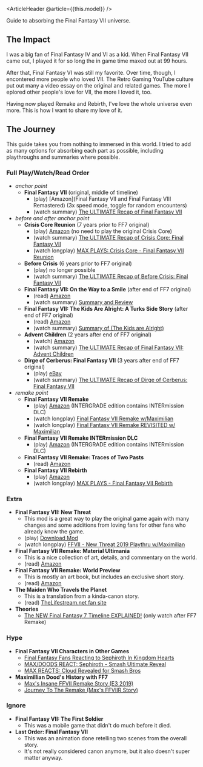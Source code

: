 <ArticleHeader @article={{this.model}} />

Guide to absorbing the Final Fantasy VII universe.

## The Impact

I was a big fan of Final Fantasy IV and VI as a kid. When Final Fantasy VII came out, I played it for so long the in game time maxed out at 99 hours.

After that, Final Fantasy VI was still my favorite. Over time, though, I encontered more people who loved VII. The Retro Gaming YouTube culture put out many a video essay on the original and related games. The more I eplored other people's love for VII, the more I loved it, too.

Having now played Remake and Rebirth, I've love the whole universe even more. This is how I want to share my love of it.

## The Journey

This guide takes you from nothing to immersed in this world. I tried to add as many options for absorbing each part as possible, including playthroughs and summaries where possible.

### Full Play/Watch/Read Order

- *anchor point*
    - **Final Fantasy VII** (original, middle of timeline)
        - (play) [Amazon](Final Fantasy VII and Final Fantasy VIII Remastered) (3x speed mode, toggle for random encounters)
        - (watch summary) [The ULTIMATE Recap of Final Fantasy VII](https://www.youtube.com/watch?v=EluNo3W4dog)
- *before and after anchor point*
    -  **Crisis Core Reunion** (7 years prior to FF7 original)
        - (play) [Amazon](https://www.amazon.com/Crisis-Core-Final-Fantasy-Reunion-PlayStation/dp/B0B5B2B2S1?th=1) (no need to play the original Crisis Core)
        - (watch summary) [The ULTIMATE Recap of Crisis Core: Final Fantasy VII](https://www.youtube.com/watch?v=lKfFHYiiNSk)
        - (watch longplay) [MAX PLAYS: Crisis Core - Final Fantasy VII Reunion](https://www.youtube.com/playlist?list=PLitZkRNNn1LjGm7Z5NcB6jZP9EpiyIMox)
    - **Before Crisis** (6 years prior to FF7 original)
        - (play) no longer possible
        - (watch summary) [The ULTIMATE Recap of Before Crisis: Final Fantasy VII](https://www.youtube.com/watch?v=xpSUE8j7aSs)
    - **Final Fantasy VII: On the Way to a Smile** (after end of FF7 original)
        - (read) [Amazon](https://www.amazon.com/Final-Fantasy-VII-Way-Smile/dp/1975382358)
        - (watch summary) [Summary and Review](https://www.youtube.com/watch?v=uMDGwRBzwgA)
    - **Final Fantasy VII: The Kids Are Alright: A Turks Side Story** (after end of FF7 original)
        - (read) [Amazon](https://www.amazon.com/Final-Fantasy-VII-Alright-Turks/dp/1975382366)
        - (watch summary) [Summary of (The Kids are Alright)](https://youtu.be/ULvns3qN4UI?t=3103)
    - **Advent Children** (2 years after end of FF7 original)
        - (watch) [Amazon](https://www.amazon.com/Final-Fantasy-VII-Children-Complete/dp/B091NQGL8X)
        - (watch summary) [The ULTIMATE Recap of Final Fantasy VII: Advent Children](https://www.youtube.com/watch?v=NZDbWAosmLs)
    - **Dirge of Cerberus: Final Fantasy VII** (3 years after end of FF7 original)
        - (play) [eBay](https://www.ebay.com/sch/i.html?_from=R40&_nkw=+Dirge+of+Cerberus&_sacat=0)
        - (watch summary) [The ULTIMATE Recap of Dirge of Cerberus: Final Fantasy VII](https://www.youtube.com/watch?v=h6wt0zpKhl4)
- *remake point*
    - **Final Fantasy VII Remake**
        - (play) [Amazon](https://www.ebay.com/sch/i.html?_from=R40&_nkw=FINAL+FANTASY+VII+REMAKE+INTERGRADE+ps5&_sacat=0) (INTERGRADE edition contains INTERmission DLC)
        - (watch longplay) [Final Fantasy VII Remake w/Maximilian](https://www.youtube.com/playlist?list=PLitZkRNNn1LjDKjigD2k_FgthAQ3tgg3X)
        - (watch longplay) [Final Fantasy VII Remake REVISITED w/ Maximilian](https://www.youtube.com/playlist?list=PLitZkRNNn1LjcgkVzHxMA6Ma_n0sl5UC8)
    - **Final Fantasy VII Remake INTERmission DLC**
        - (play) [Amazon](https://www.ebay.com/sch/i.html?_from=R40&_nkw=FINAL+FANTASY+VII+REMAKE+INTERGRADE+ps5&_sacat=0) (INTERGRADE edition contains INTERmission DLC)
    - **Final Fantasy VII Remake: Traces of Two Pasts**
        - (read) [Amazon](https://www.amazon.com/Final-Fantasy-VII-Remake-Traces/dp/1646091779)
    - **Final Fantasy VII Rebirth**
        - (play) [Amazon](https://www.amazon.com/Final-Fantasy-VII-Rebirth-PlayStation-5/dp/B0CGXZQ4CD?th=1)
        - (watch longplay) [MAX PLAYS - Final Fantasy VII Rebirth](https://www.youtube.com/playlist?list=PLitZkRNNn1LitPSUh3vYrrXd-j1UPlXUN)

### Extra

- **Final Fantasy VII: New Threat**
    - This mod is a great way to play the original game again with many changes and some additions from loving fans for other fans who already know the game.
    - (play) [Download Mod](http://ngplus.net/index.php?/files/file/54-final-fantasy-vii-new-threat-mod-v20/)
    - (watch longplay) [FFVII - New Threat 2019 Playthru w/Maximilian](https://www.youtube.com/playlist?list=PLitZkRNNn1LiI9A07yAf04iPxGJDekB8k)
- **Final Fantasy VII Remake: Material Ultimania**
    - This is a nice collection of art, details, and commentary on the world.
    - (read) [Amazon](https://www.amazon.com/Final-Fantasy-VII-Remake-Ultimania/dp/1646091213)
- **Final Fantasy VII Remake: World Preview**
    - This is mostly an art book, but includes an exclusive short story.
    - (read) [Amazon](https://www.amazon.com/Final-Fantasy-VII-Remake-Preview/dp/1646090845)
- **The Maiden Who Travels the Planet**
    - This is a translation from a kinda-canon story.
    - (read) [TheLifestream.net fan site](https://thelifestream.net/novels-novellas/the-maiden-who-travels-the-planet)
- **Theories**
    - [The NEW Final Fantasy 7 Timeline EXPLAINED!](https://www.youtube.com/watch?v=p5-eVVmqhd0) (only watch after FF7 Remake)

### Hype

- **Final Fantasy VII Characters in Other Games**
    - [Final Fantasy Fans Reacting to Sephiroth In Kingdom Hearts](https://www.youtube.com/watch?v=GF93WtaWDS4)
    - [MAX/DOODS REACT: Sephiroth - Smash Ultimate Reveal](https://www.youtube.com/watch?v=QT_r90jg8eA)
    - [MAX REACTS: Cloud Revealed for Smash Bros](https://www.youtube.com/watch?v=CK5gdf5cMPM)
- **Maximillian Dood's History with FF7**
    - [Max's Insane FFVII Remake Story (E3 2019)](https://www.youtube.com/watch?v=OalvWEJCZBA)
    - [Journey To The Remake (Max's FFVIIR Story) ](https://www.youtube.com/watch?v=hQW6VckzDxg)

### Ignore

- **Final Fantasy VII: The First Soldier**
    - This was a mobile game that didn't do much before it died.
- **Last Order: Final Fantasy VII**
    - This was an animation done retelling two scenes from the overall story.
    - It's not really considered canon anymore, but it also doesn't super matter anyway.






